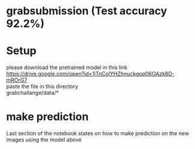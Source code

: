 # grabsubmission (Test accuracy 92.2%)
# Setup
please download the pretrained model in this link <br>
https://drive.google.com/open?id=1jTnColYHZhnuckgop06OAzk8D-mROrG7 <br>
paste the file in this directory <br> 
grabchallange/data/*
# make prediction
Last section of the notebook states on how to make prediction on the new images using the model above
